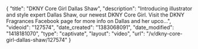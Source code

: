 {
    "title": "DKNY Core Girl Dallas Shaw",
    "description": "Introducing illustrator and style expert Dallas Shaw, our newest DKNY Core Girl. Visit the DKNY Fragrances Facebook page for more info on Dallas and her upco...",
    "videoid": "127574",
    "date_created": "1383068091",
    "date_modified": "1418181070",
    "type": "captivate",
    "layout": "video",
    "url": "\/v\/dkny-core-girl-dallas-shaw\/127574"
}